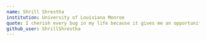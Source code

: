 ```yaml
---
name: Shrill Shrestha
institution: University of Louisiana Monroe
quote: I cherish every bug in my life because it gives me an opportunity to learn (and to make songs xD).
github_user: ShrillShrestha
---
```

